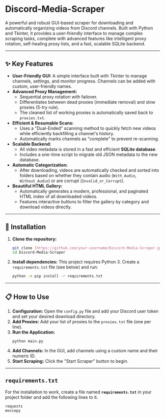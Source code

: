 # Discord-Media-Scraper

A powerful and robust GUI-based scraper for downloading and automatically organizing videos from Discord channels. Built with Python and Tkinter, it provides a user-friendly interface to manage complex scraping tasks, complete with advanced features like intelligent proxy rotation, self-healing proxy lists, and a fast, scalable SQLite backend.

---
## ✨ Key Features

* **User-Friendly GUI:** A simple interface built with Tkinter to manage channels, settings, and monitor progress. Channels can be added with custom, user-friendly names.
* **Advanced Proxy Management:**
    * Sequential proxy rotation with failover.
    * Differentiates between dead proxies (immediate removal) and slow proxies (5-try rule).
    * The cleaned list of working proxies is automatically saved back to `proxies.txt`.
* **Efficient & Resumable Scans:**
    * Uses a "Dual-Ended" scanning method to quickly fetch new videos while efficiently backfilling a channel's history.
    * Automatically marks channels as "complete" to prevent re-scanning.
* **Scalable Backend:**
    * All video metadata is stored in a fast and efficient **SQLite database**.
    * Includes a one-time script to migrate old JSON metadata to the new database.
* **Automatic Categorization:**
    * After downloading, videos are automatically checked and sorted into folders based on whether they contain audio (`With_Audio`, `Without_Audio`) or are corrupt (`Invalid_or_Corrupt`).
* **Beautiful HTML Gallery:**
    * Automatically generates a modern, professional, and paginated HTML index of all downloaded videos.
    * Features interactive buttons to filter the gallery by category and download videos directly.

---
## 🚀 Installation

1.  **Clone the repository:**
    ```bash
    git clone [https://github.com/your-username/Discord-Media-Scraper.git](https://github.com/your-username/Discord-Media-Scraper.git)
    cd Discord-Media-Scraper
    ```

2.  **Install dependencies:**
    This project requires Python 3. Create a `requirements.txt` file (see below) and run:
    ```bash
    python -m pip install -r requirements.txt
    ```

---
## 📋 How to Use

1.  **Configuration:** Open the `config.py` file and add your Discord user token and set your desired download directory.
2.  **Add Proxies:** Add your list of proxies to the `proxies.txt` file (one per line).
3.  **Run the Application:**
    ```bash
    python main.py
    ```
4.  **Add Channels:** In the GUI, add channels using a custom name and their numeric ID.
5.  **Start Scraping:** Click the "Start Scraper" button to begin.

---
## `requirements.txt`

For the installation to work, create a file named **`requirements.txt`** in your project folder and add the following lines to it.

```
requests
moviepy
```
